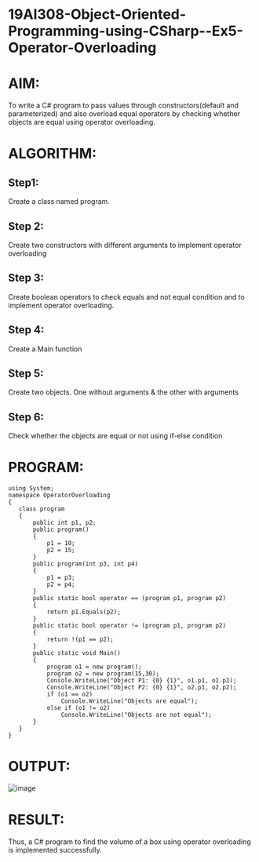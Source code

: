 # 19AI308-Object-Oriented-Programming-using-CSharp--Ex5-Operator-Overloading
# AIM:
To write a C# program to pass values through constructors(default and parameterized) and also overload equal operators by checking whether objects are equal using operator overloading. 
# ALGORITHM:
## Step1:
Create a class named program.
## Step 2:
Create two constructors with different arguments to implement operator overloading
## Step 3:
Create boolean operators to check equals and not equal condition and to implement operator overloading.
## Step 4:
Create a Main function
## Step 5:
Create two objects. One without arguments & the other with arguments
## Step 6:
Check whether the objects are equal or not using if-else condition

# PROGRAM:
```
using System;
namespace OperatorOverloading
{
   class program
   {
       public int p1, p2;
       public program()
       {
           p1 = 10;
           p2 = 15;
       }
       public program(int p3, int p4)
       {
           p1 = p3;
           p2 = p4;
       }
       public static bool operator == (program p1, program p2)
       {
           return p1.Equals(p2);
       }
       public static bool operator != (program p1, program p2)
       {
           return !(p1 == p2);
       }
       public static void Main()
       {
           program o1 = new program();
           program o2 = new program(15,30);
           Console.WriteLine("Object P1: {0} {1}", o1.p1, o1.p2);
           Console.WriteLine("Object P2: {0} {1}", o2.p1, o2.p2);
           if (o1 == o2)
               Console.WriteLine("Objects are equal");
           else if (o1 != o2)
               Console.WriteLine("Objects are not equal");
       }
   }
}
```
# OUTPUT:
![image](https://github.com/Kousalya22008930/19AI308-Object-Oriented-Programming-using-CSharp--Ex5-Operator-Overloading/assets/119389108/c7086dd3-7268-44f3-9fb1-037a969005a4)

# RESULT:
Thus, a C# program to find the volume of a box using operator overloading is implemented successfully.
